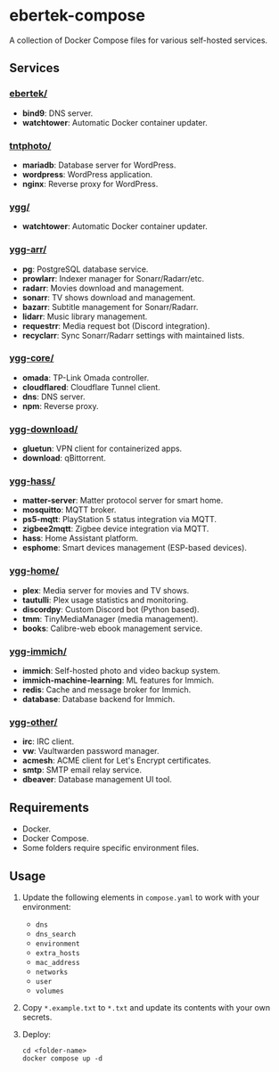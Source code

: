 # ebertek-compose
A collection of Docker Compose files for various self-hosted services.

## Services

### [ebertek/](ebertek/)
- **bind9**: DNS server.
- **watchtower**: Automatic Docker container updater.

### [tntphoto/](tntphoto/)
- **mariadb**: Database server for WordPress.
- **wordpress**: WordPress application.
- **nginx**: Reverse proxy for WordPress.

### [ygg/](ygg/)
- **watchtower**: Automatic Docker container updater.

### [ygg-arr/](ygg-arr/)
- **pg**: PostgreSQL database service.
- **prowlarr**: Indexer manager for Sonarr/Radarr/etc.
- **radarr**: Movies download and management.
- **sonarr**: TV shows download and management.
- **bazarr**: Subtitle management for Sonarr/Radarr.
- **lidarr**: Music library management.
- **requestrr**: Media request bot (Discord integration).
- **recyclarr**: Sync Sonarr/Radarr settings with maintained lists.

### [ygg-core/](ygg-core/)
- **omada**: TP-Link Omada controller.
- **cloudflared**: Cloudflare Tunnel client.
- **dns**: DNS server.
- **npm**: Reverse proxy.

### [ygg-download/](ygg-download/)
- **gluetun**: VPN client for containerized apps.
- **download**: qBittorrent.

### [ygg-hass/](ygg-hass/)
- **matter-server**: Matter protocol server for smart home.
- **mosquitto**: MQTT broker.
- **ps5-mqtt**: PlayStation 5 status integration via MQTT.
- **zigbee2mqtt**: Zigbee device integration via MQTT.
- **hass**: Home Assistant platform.
- **esphome**: Smart devices management (ESP-based devices).

### [ygg-home/](ygg-home/)
- **plex**: Media server for movies and TV shows.
- **tautulli**: Plex usage statistics and monitoring.
- **discordpy**: Custom Discord bot (Python based).
- **tmm**: TinyMediaManager (media management).
- **books**: Calibre-web ebook management service.

### [ygg-immich/](ygg-immich/)
- **immich**: Self-hosted photo and video backup system.
- **immich-machine-learning**: ML features for Immich.
- **redis**: Cache and message broker for Immich.
- **database**: Database backend for Immich.

### [ygg-other/](ygg-other/)
- **irc**: IRC client.
- **vw**: Vaultwarden password manager.
- **acmesh**: ACME client for Let's Encrypt certificates.
- **smtp**: SMTP email relay service.
- **dbeaver**: Database management UI tool.

## Requirements
- Docker.
- Docker Compose.
- Some folders require specific environment files.

## Usage
1. Update the following elements in `compose.yaml` to work with your environment:
    - `dns`
    - `dns_search`
    - `environment`
    - `extra_hosts`
    - `mac_address`
    - `networks`
    - `user`
    - `volumes`
2. Copy `*.example.txt` to `*.txt` and update its contents with your own secrets.
3. Deploy:

    ```
    cd <folder-name>
    docker compose up -d
    ```
